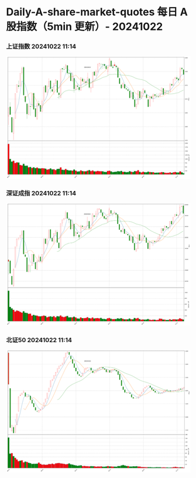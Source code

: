 
# Daily-A-share-market-quotes 每日 A 股指数（5min 更新）- 20241022

### 上证指数 20241022 11:14
![](./fig/2024/10/20241022-sh000001.png)

### 深证成指 20241022 11:14
![](./fig/2024/10/20241022-sz399001.png)

### 北证50 20241022 11:14
![](./fig/2024/10/20241022-bj899050.png)
